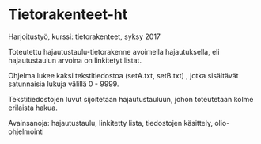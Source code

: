 # Tietorakenteet-ht

Harjoitustyö, kurssi: tietorakenteet, syksy 2017

Toteutettu hajautustaulu-tietorakenne avoimella hajautuksella, eli hajautustaulun arvoina on linkitetyt listat.

Ohjelma lukee kaksi tekstitiedostoa (setA.txt, setB.txt) , jotka sisältävät satunnaisia lukuja välillä 0 - 9999.

Tekstitiedostojen luvut sijoitetaan hajautustauluun, johon toteutetaan kolme erilaista hakua.

Avainsanoja: hajautustaulu, linkitetty lista, tiedostojen käsittely, olio-ohjelmointi
